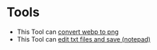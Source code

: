 # Tools
- This Tool can [convert webp to png](webptopng.html)
- This Tool can [edit txt files and save (notepad)](notepad.html)
